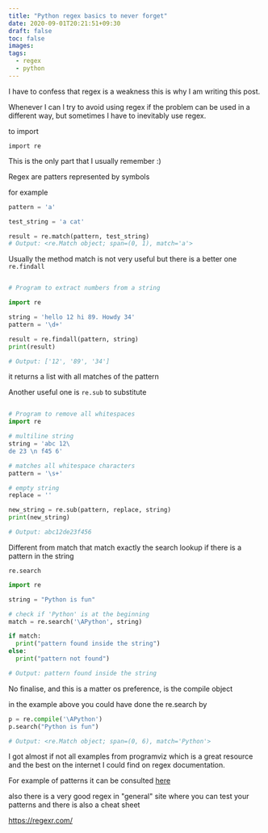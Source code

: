 ```yaml
---
title: "Python regex basics to never forget"
date: 2020-09-01T20:21:51+09:30
draft: false
toc: false
images:
tags:
  - regex
  - python
---
```


I have to confess that regex is a weakness this is why I am writing this post.

Whenever I can I try to avoid using regex if the problem can be used in a different way, but sometimes I have to inevitably use regex.

to import

`import re`

This is the only part that I usually remember :)

Regex are patters represented by symbols

for example 

```python
pattern = 'a'

test_string = 'a cat'

result = re.match(pattern, test_string)
# Output: <re.Match object; span=(0, 1), match='a'>
```

Usually the method match is not very useful but there is a better one `re.findall`

```python

# Program to extract numbers from a string

import re

string = 'hello 12 hi 89. Howdy 34'
pattern = '\d+'

result = re.findall(pattern, string) 
print(result)

# Output: ['12', '89', '34']

```
it returns a list with all matches of the pattern

Another useful one is `re.sub` to substitute

```python

# Program to remove all whitespaces
import re

# multiline string
string = 'abc 12\
de 23 \n f45 6'

# matches all whitespace characters
pattern = '\s+'

# empty string
replace = ''

new_string = re.sub(pattern, replace, string) 
print(new_string)

# Output: abc12de23f456
```
Different from match that match exactly the search lookup if there is a pattern in the string

`re.search`

```python
import re

string = "Python is fun"

# check if 'Python' is at the beginning
match = re.search('\APython', string)

if match:
  print("pattern found inside the string")
else:
  print("pattern not found")  

# Output: pattern found inside the string
```

No finalise, and this is a matter os preference, is the compile object

in the example above you could have done the re.search by

```python
p = re.compile('\APython')
p.search("Python is fun")

# Output: <re.Match object; span=(0, 6), match='Python'>
```
I got almost if not all examples from programviz which is a great resource and the best on the internet I could find on regex documentation.

For example of patterns it can be consulted [here](https://www.programiz.com/python-programming/regex)

also there is a very good regex in "general" site where you can test your patterns and there is also a cheat sheet

https://regexr.com/

